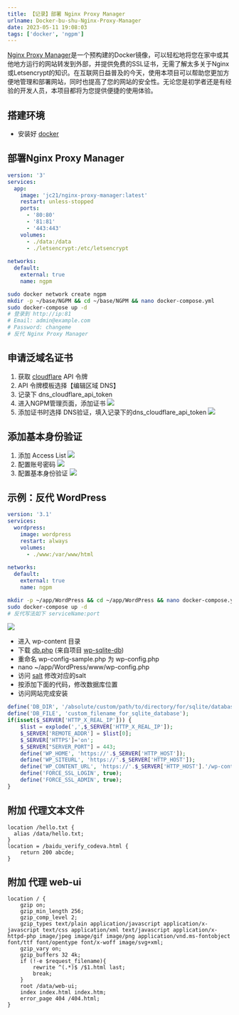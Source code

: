 ```yaml
---
title: 【记录】部署 Nginx Proxy Manager
urlname: Docker-bu-shu-Nginx-Proxy-Manager
date: 2023-05-11 19:08:03
tags: ['docker', 'ngpm']
---
```

[Nginx Proxy Manager](https://nginxproxymanager.com/guide)是一个预构建的Docker镜像，可以轻松地将您在家中或其他地方运行的网站转发到外部，并提供免费的SSL证书，无需了解太多关于Nginx或Letsencrypt的知识。在互联网日益普及的今天，使用本项目可以帮助您更加方便地管理和部署网站，同时也提高了您的网站的安全性。无论您是初学者还是有经验的开发人员，本项目都将为您提供便捷的使用体验。
## 搭建环境
+ 安装好 [docker](/DOCKER-an-zhuang-liu-cheng-ji-lu)
## 部署Nginx Proxy Manager
```yaml
version: '3'
services:
  app:
    image: 'jc21/nginx-proxy-manager:latest'
    restart: unless-stopped
    ports:
      - '80:80'
      - '81:81'
      - '443:443'
    volumes:
      - ./data:/data
      - ./letsencrypt:/etc/letsencrypt
    
networks:
  default:
    external: true
    name: ngpm
```
```bash
sudo docker network create ngpm
mkdir -p ~/base/NGPM && cd ~/base/NGPM && nano docker-compose.yml
sudo docker-compose up -d
# 登录到 http://ip:81
# Email: admin@example.com
# Password: changeme
# 反代 Nginx Proxy Manager
```
## 申请泛域名证书
1. 获取 [cloudflare](https://dash.cloudflare.com/profile/api-tokens) API 令牌
2. API 令牌模板选择【编辑区域 DNS】
3. 记录下 dns_cloudflare_api_token
4. 进入NGPM管理页面，添加证书
![](https://img.limour.top/2023/08/30/64ef2428d820f.webp)
1. 添加证书时选择 DNS验证，填入记录下的dns_cloudflare_api_token
![](https://img.limour.top/2023/08/30/64ef24437ea60.webp)
## 添加基本身份验证
1. 添加 Access List
![](https://img.limour.top/2023/08/30/64ef246139917.webp)
1. 配置账号密码
![](https://img.limour.top/2023/08/30/64ef247e9c0f7.webp)
1. 配置基本身份验证
![](https://img.limour.top/2023/08/30/64ef249365db5.webp)
## 示例：反代 WordPress
```yaml
version: '3.1'
services:
  wordpress:
    image: wordpress
    restart: always
    volumes:
      - ./www:/var/www/html
 
networks:
  default:
    external: true
    name: ngpm
```
```bash
mkdir -p ~/app/WordPress && cd ~/app/WordPress && nano docker-compose.yml
sudo docker-compose up -d
# 反代写法如下 serviceName:port
```
![](https://img.limour.top/2023/08/30/64ef24a8e7f87.webp)
+ 进入 wp-content 目录
+ 下载 [db.php](https://github.com/aaemnnosttv/wp-sqlite-db/blob/master/src/db.php) (来自项目 [wp-sqlite-db](https://github.com/aaemnnosttv/wp-sqlite-db))
+ 重命名 wp-config-sample.php 为 wp-config.php
+ nano ~/app/WordPress/www/wp-config.php
+ 访问 [salt](https://api.wordpress.org/secret-key/1.1/salt) 修改对应的salt
+ 按添加下面的代码，修改数据库位置
+ 访问网站完成安装
```php
define('DB_DIR', '/absolute/custom/path/to/directory/for/sqlite/database/file/');
define('DB_FILE', 'custom_filename_for_sqlite_database');
if(isset($_SERVER['HTTP_X_REAL_IP'])) {
    $list = explode(',',$_SERVER['HTTP_X_REAL_IP']);
    $_SERVER['REMOTE_ADDR'] = $list[0];
    $_SERVER['HTTPS']='on';   
    $_SERVER["SERVER_PORT"] = 443;
    define('WP_HOME', 'https://'.$_SERVER['HTTP_HOST']);
    define('WP_SITEURL', 'https://'.$_SERVER['HTTP_HOST']);
    define('WP_CONTENT_URL', 'https://'.$_SERVER['HTTP_HOST'].'/wp-content');
    define('FORCE_SSL_LOGIN', true);
    define('FORCE_SSL_ADMIN', true);
}
```
## 附加 代理文本文件
```nginx
location /hello.txt {
  alias /data/hello.txt;
}
location = /baidu_verify_codeva.html {
    return 200 abcde;
}
```
## 附加 代理 web-ui
```nginx
location / {
    gzip on;
    gzip_min_length 256;
    gzip_comp_level 2;
    gzip_types text/plain application/javascript application/x-javascript text/css application/xml text/javascript application/x-httpd-php image/jpeg image/gif image/png application/vnd.ms-fontobject font/ttf font/opentype font/x-woff image/svg+xml;
    gzip_vary on;
    gzip_buffers 32 4k;
    if (!-e $request_filename){
        rewrite ^(.*)$ /$1.html last;
        break;
    }
    root /data/web-ui;
    index index.html index.htm;
    error_page 404 /404.html;
}
```